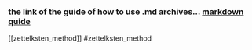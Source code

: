 ### the link of the guide of how to use .md archives... [markdown quide](https://www.markdownguide.org/)
[[zettelksten_method]]
#zettelksten_method
